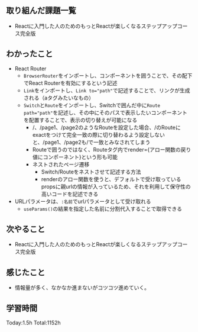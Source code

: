 ## 取り組んだ課題一覧

- Reactに入門した人のためのもっとReactが楽しくなるステップアップコース完全版

## わかったこと

- React Router
  - `BrowserRouter`をインポートし、コンポーネントを囲うことで、その配下でReact Routerを有効にするという記述
  - `Link`をインポートし、`Link to="path"`で記述することで、リンクが生成される（aタグみたいなもの）
  - `Switch`と`Route`をインポートし、Switchで囲んだ中に`Route path="path"`を記述し、その中にそのパスで表示したいコンポーネントを配置することで、表示の切り替えが可能になる
    - /、/page1、/page2のようなRouteを設定した場合、/のRouteにexactをつけて完全一致の際に切り替わるよう設定しないと、/page1、/page2も/で一致とみなされてしまう
    - Routeで囲うのではなく、Routeタグ内でrender={アロー関数の戻り値にコンポーネント}という形も可能
    - ネストされたページ遷移
      - Switch/Routeをネストさせて記述する方法
      - renderのアロー関数を使うと、デフォルトで受け取っているpropsに親urlの情報が入っているため、それを利用して保守性の高いコードを記述できる
- URLパラメータは、`:名前`でurlパラメータとして受け取れる
  - `useParams()`の結果を指定した名前に分割代入することで取得できる

## 次やること

- Reactに入門した人のためのもっとReactが楽しくなるステップアップコース完全版

## 感じたこと

- 情報量が多く、なかなか進まないがコツコツ進めていく。
 
## 学習時間

Today:1.5h
Total:1152h
